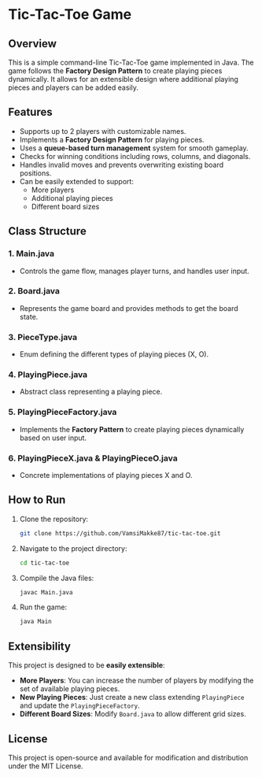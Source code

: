 # Tic-Tac-Toe Game

## Overview
This is a simple command-line Tic-Tac-Toe game implemented in Java. The game follows the **Factory Design Pattern** to create playing pieces dynamically. It allows for an extensible design where additional playing pieces and players can be added easily.

## Features
- Supports up to 2 players with customizable names.
- Implements a **Factory Design Pattern** for playing pieces.
- Uses a **queue-based turn management** system for smooth gameplay.
- Checks for winning conditions including rows, columns, and diagonals.
- Handles invalid moves and prevents overwriting existing board positions.
- Can be easily extended to support:
  - More players
  - Additional playing pieces
  - Different board sizes

## Class Structure
### 1. **Main.java**
   - Controls the game flow, manages player turns, and handles user input.

### 2. **Board.java**
   - Represents the game board and provides methods to get the board state.

### 3. **PieceType.java**
   - Enum defining the different types of playing pieces (X, O).

### 4. **PlayingPiece.java**
   - Abstract class representing a playing piece.

### 5. **PlayingPieceFactory.java**
   - Implements the **Factory Pattern** to create playing pieces dynamically based on user input.

### 6. **PlayingPieceX.java & PlayingPieceO.java**
   - Concrete implementations of playing pieces X and O.

## How to Run
1. Clone the repository:
   ```sh
   git clone https://github.com/VamsiMakke87/tic-tac-toe.git
   ```
2. Navigate to the project directory:
   ```sh
   cd tic-tac-toe
   ```
3. Compile the Java files:
   ```sh
   javac Main.java
   ```
4. Run the game:
   ```sh
   java Main
   ```

## Extensibility
This project is designed to be **easily extensible**:
- **More Players**: You can increase the number of players by modifying the set of available playing pieces.
- **New Playing Pieces**: Just create a new class extending `PlayingPiece` and update the `PlayingPieceFactory`.
- **Different Board Sizes**: Modify `Board.java` to allow different grid sizes.

## License
This project is open-source and available for modification and distribution under the MIT License.

